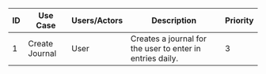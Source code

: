 | ID  | Use Case  | Users/Actors | Description | Priority |
|---|---|---|---|---|
| 1 | Create Journal | User | Creates a journal for the user to enter in entries daily. | 3 |
